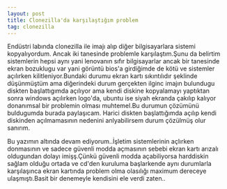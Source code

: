 ```yaml
---
layout: post
title: Clonezilla'da karşılaştığım problem
tag: clonezilla
---
```


Endüstri labında clonezilla ile imajı alıp diğer bilgisayarlara sistemi kopyalıyordum.
Ancak iki tanesinde problemle karşılaştım.Şunu da belirtim sistemlerin hepsi aynı yani lenovanın
sıfır bilgisayarlar ancak bir tanesinde ekran bozuklugu var yani görüntü bios'a girdiğimde de kötü ve sistemler açılırken
kilitleniyor.Bundaki durumu ekran kartı sıkıntılıdır şeklinde düşünmüştüm ama diğerindeki durum gerçekten ilginc
imajın bulundugu diskten başlattıgımda açılıyor ama kendi diskine kopyalamayı yaptıktan sonra windows açılırken logo'da,
ubuntu ise siyah ekranda çakılıp kalıyor donanımsal bir problemin olması muhtemel.Bu durumun çözümünü buldugumda burada paylaşıcam.
Harici diskten başlattığımda açılıp kendi diskinden açılmamasının nedenini anlyabilirsem durum çözülmüş olur sanırım.


Bu yazımın altında devam ediyorum..İşletim sistemlerinin açlırken donmasının ve sadece güvenli modda açmasının sebebi
ekran kartı arızalı oldugundan dolayı imişş.Çünkü güvenli modda açabiliyorsa harddiskin sağlam olduğu ortada ve cd'den kuruluma başlarkende aynı durumlarla
karşılaşınca ekran kartında problem olma olasılığı maximum dereceye ulaşmıştı.Basit bir denemeyle kendisini ele verdi zaten..
